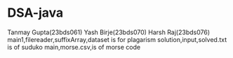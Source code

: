 # DSA-java
Tanmay Gupta(23bds061)
Yash Birje(23bds070)
Harsh Raj(23bds076)
main1,filereader,suffixArray,dataset is for plagarism
solution,input,solved.txt is of suduko
main,morse.csv,is of morse code
